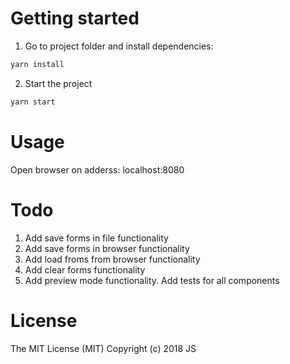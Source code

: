 # Getting started

1. Go to project folder and install dependencies:
```bash
yarn install
```

2. Start the project
```bash
yarn start
```

# Usage

Open browser on adderss: localhost:8080

# Todo

1. Add save forms in file functionality
2. Add save forms in browser functionality
3. Add load froms from browser functionality
4. Add clear forms functionality
5. Add preview mode functionality. Add tests for all components

# License

The MIT License (MIT)
Copyright (c) 2018 JS
